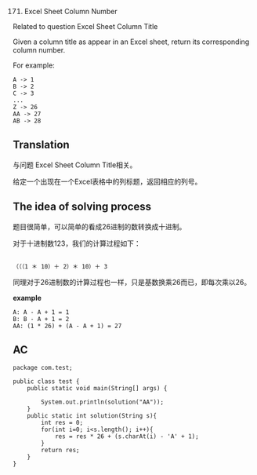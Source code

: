 171. Excel Sheet Column Number

Related to question Excel Sheet Column Title

Given a column title as appear in an Excel sheet, return its corresponding column number.

For example:

```
A -> 1
B -> 2
C -> 3
...
Z -> 26
AA -> 27
AB -> 28
```
## Translation

与问题 Excel Sheet Column Title相关。

给定一个出现在一个Excel表格中的列标题，返回相应的列号。


## The idea of solving process

题目很简单，可以简单的看成26进制的数转换成十进制。

对于十进制数123，我们的计算过程如下：
```

（（（1 ＊ 10）＋ 2）＊ 10）＋ 3
```
同理对于26进制数的计算过程也一样，只是基数换乘26而已，即每次乘以26。

**example**
```
A: A - A + 1 = 1
B: B - A + 1 = 2
AA: (1 * 26) + (A - A + 1) = 27
```

## AC
```
package com.test;

public class test {
	public static void main(String[] args) {
		 
		System.out.println(solution("AA"));
	}
	public static int solution(String s){
		int res = 0;
		for(int i=0; i<s.length(); i++){
			res = res * 26 + (s.charAt(i) - 'A' + 1);
		}
		return res;
	}
}

```
